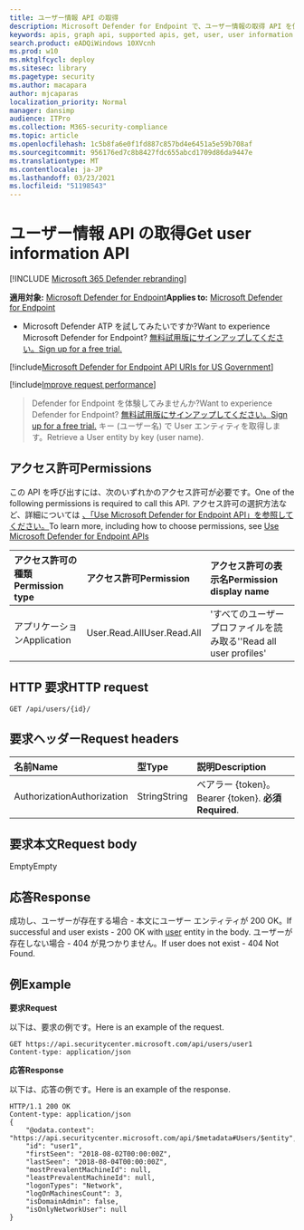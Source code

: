 ```yaml
---
title: ユーザー情報 API の取得
description: Microsoft Defender for Endpoint で、ユーザー情報の取得 API を使用してキーまたはユーザー名で User エンティティを取得する方法について説明します。
keywords: apis, graph api, supported apis, get, user, user information
search.product: eADQiWindows 10XVcnh
ms.prod: w10
ms.mktglfcycl: deploy
ms.sitesec: library
ms.pagetype: security
ms.author: macapara
author: mjcaparas
localization_priority: Normal
manager: dansimp
audience: ITPro
ms.collection: M365-security-compliance
ms.topic: article
ms.openlocfilehash: 1c5b8fa6e0f1fd887c857bd4e6451a5e59b708af
ms.sourcegitcommit: 956176ed7c8b8427fdc655abcd1709d86da9447e
ms.translationtype: MT
ms.contentlocale: ja-JP
ms.lasthandoff: 03/23/2021
ms.locfileid: "51198543"
---
```

# <a name="get-user-information-api"></a><span data-ttu-id="068f7-104">ユーザー情報 API の取得</span><span class="sxs-lookup"><span data-stu-id="068f7-104">Get user information API</span></span>

[!INCLUDE [Microsoft 365 Defender rebranding](../../includes/microsoft-defender.md)]

<span data-ttu-id="068f7-105">**適用対象:** [Microsoft Defender for Endpoint](https://go.microsoft.com/fwlink/?linkid=2154037)</span><span class="sxs-lookup"><span data-stu-id="068f7-105">**Applies to:** [Microsoft Defender for Endpoint](https://go.microsoft.com/fwlink/?linkid=2154037)</span></span>

- <span data-ttu-id="068f7-106">Microsoft Defender ATP を試してみたいですか?</span><span class="sxs-lookup"><span data-stu-id="068f7-106">Want to experience Microsoft Defender for Endpoint?</span></span> [<span data-ttu-id="068f7-107">無料試用版にサインアップしてください。</span><span class="sxs-lookup"><span data-stu-id="068f7-107">Sign up for a free trial.</span></span>](https://www.microsoft.com/microsoft-365/windows/microsoft-defender-atp?ocid=docs-wdatp-exposedapis-abovefoldlink) 

[!include[Microsoft Defender for Endpoint API URIs for US Government](../../includes/microsoft-defender-api-usgov.md)]

[!include[Improve request performance](../../includes/improve-request-performance.md)]

> <span data-ttu-id="068f7-108">Defender for Endpoint を体験してみませんか?</span><span class="sxs-lookup"><span data-stu-id="068f7-108">Want to experience Defender for Endpoint?</span></span> [<span data-ttu-id="068f7-109">無料試用版にサインアップしてください。</span><span class="sxs-lookup"><span data-stu-id="068f7-109">Sign up for a free trial.</span></span>](https://www.microsoft.com/microsoft-365/windows/microsoft-defender-atp?ocid=docs-wdatp-exposedapis-abovefoldlink)
<span data-ttu-id="068f7-110">キー (ユーザー名) で User エンティティを取得します。</span><span class="sxs-lookup"><span data-stu-id="068f7-110">Retrieve a User entity by key (user name).</span></span>

## <a name="permissions"></a><span data-ttu-id="068f7-111">アクセス許可</span><span class="sxs-lookup"><span data-stu-id="068f7-111">Permissions</span></span>
<span data-ttu-id="068f7-112">この API を呼び出すには、次のいずれかのアクセス許可が必要です。</span><span class="sxs-lookup"><span data-stu-id="068f7-112">One of the following permissions is required to call this API.</span></span> <span data-ttu-id="068f7-113">アクセス許可の選択方法など、詳細については [、「Use Microsoft Defender for Endpoint API」を参照してください。](apis-intro.md)</span><span class="sxs-lookup"><span data-stu-id="068f7-113">To learn more, including how to choose permissions, see [Use Microsoft Defender for Endpoint APIs](apis-intro.md)</span></span>

<span data-ttu-id="068f7-114">アクセス許可の種類</span><span class="sxs-lookup"><span data-stu-id="068f7-114">Permission type</span></span> |   <span data-ttu-id="068f7-115">アクセス許可</span><span class="sxs-lookup"><span data-stu-id="068f7-115">Permission</span></span>  |   <span data-ttu-id="068f7-116">アクセス許可の表示名</span><span class="sxs-lookup"><span data-stu-id="068f7-116">Permission display name</span></span>
:---|:---|:---
<span data-ttu-id="068f7-117">アプリケーション</span><span class="sxs-lookup"><span data-stu-id="068f7-117">Application</span></span> |   <span data-ttu-id="068f7-118">User.Read.All</span><span class="sxs-lookup"><span data-stu-id="068f7-118">User.Read.All</span></span> | <span data-ttu-id="068f7-119">'すべてのユーザー プロファイルを読み取る'</span><span class="sxs-lookup"><span data-stu-id="068f7-119">'Read all user profiles'</span></span>

## <a name="http-request"></a><span data-ttu-id="068f7-120">HTTP 要求</span><span class="sxs-lookup"><span data-stu-id="068f7-120">HTTP request</span></span>
```
GET /api/users/{id}/
```

## <a name="request-headers"></a><span data-ttu-id="068f7-121">要求ヘッダー</span><span class="sxs-lookup"><span data-stu-id="068f7-121">Request headers</span></span>

<span data-ttu-id="068f7-122">名前</span><span class="sxs-lookup"><span data-stu-id="068f7-122">Name</span></span> | <span data-ttu-id="068f7-123">型</span><span class="sxs-lookup"><span data-stu-id="068f7-123">Type</span></span> | <span data-ttu-id="068f7-124">説明</span><span class="sxs-lookup"><span data-stu-id="068f7-124">Description</span></span>
:---|:---|:---
<span data-ttu-id="068f7-125">Authorization</span><span class="sxs-lookup"><span data-stu-id="068f7-125">Authorization</span></span> | <span data-ttu-id="068f7-126">String</span><span class="sxs-lookup"><span data-stu-id="068f7-126">String</span></span> | <span data-ttu-id="068f7-127">ベアラー {token}。</span><span class="sxs-lookup"><span data-stu-id="068f7-127">Bearer {token}.</span></span> <span data-ttu-id="068f7-128">**必須**</span><span class="sxs-lookup"><span data-stu-id="068f7-128">**Required**.</span></span>


## <a name="request-body"></a><span data-ttu-id="068f7-129">要求本文</span><span class="sxs-lookup"><span data-stu-id="068f7-129">Request body</span></span>
<span data-ttu-id="068f7-130">Empty</span><span class="sxs-lookup"><span data-stu-id="068f7-130">Empty</span></span>

## <a name="response"></a><span data-ttu-id="068f7-131">応答</span><span class="sxs-lookup"><span data-stu-id="068f7-131">Response</span></span>
<span data-ttu-id="068f7-132">成功し、ユーザーが存在する場合 - 本文[](user.md)にユーザー エンティティが 200 OK。</span><span class="sxs-lookup"><span data-stu-id="068f7-132">If successful and user exists - 200 OK with [user](user.md) entity in the body.</span></span> <span data-ttu-id="068f7-133">ユーザーが存在しない場合 - 404 が見つかりません。</span><span class="sxs-lookup"><span data-stu-id="068f7-133">If user does not exist - 404 Not Found.</span></span>


## <a name="example"></a><span data-ttu-id="068f7-134">例</span><span class="sxs-lookup"><span data-stu-id="068f7-134">Example</span></span>

<span data-ttu-id="068f7-135">**要求**</span><span class="sxs-lookup"><span data-stu-id="068f7-135">**Request**</span></span>

<span data-ttu-id="068f7-136">以下は、要求の例です。</span><span class="sxs-lookup"><span data-stu-id="068f7-136">Here is an example of the request.</span></span>

```
GET https://api.securitycenter.microsoft.com/api/users/user1
Content-type: application/json
```

<span data-ttu-id="068f7-137">**応答**</span><span class="sxs-lookup"><span data-stu-id="068f7-137">**Response**</span></span>

<span data-ttu-id="068f7-138">以下は、応答の例です。</span><span class="sxs-lookup"><span data-stu-id="068f7-138">Here is an example of the response.</span></span>


```
HTTP/1.1 200 OK
Content-type: application/json
{
    "@odata.context": "https://api.securitycenter.microsoft.com/api/$metadata#Users/$entity",
    "id": "user1",
    "firstSeen": "2018-08-02T00:00:00Z",
    "lastSeen": "2018-08-04T00:00:00Z",
    "mostPrevalentMachineId": null,
    "leastPrevalentMachineId": null,
    "logonTypes": "Network",
    "logOnMachinesCount": 3,
    "isDomainAdmin": false,
    "isOnlyNetworkUser": null
}
```
